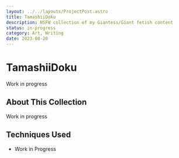 ```yaml
---
layout: ../../layouts/ProjectPost.astro
title: TamashiiDoku
description: NSFW collection of my Giantess/Giant fetish content
status: in-progress
category: Art, Writing
date: 2023-08-20
---
```


# TamashiiDoku

Work in progress

## About This Collection

Work in progress

## Techniques Used

- Work in Progress
